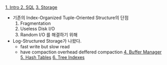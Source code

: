 [1. Intro 2. SQL](1.%20Intro%202.%20SQL.md)
[3. Storage](3.%20Storage.md)
- 기존의 Index-Organized Tuple-Oriented Structure의 단점
   1. Fragmentation
   2. Useless Disk I/O
   3. Random I/O 를 해결하기 위해 
- Log-Structured Storage가 나왔다. 
	- fast write but slow read
	- have compaction overhead
	  deffered compaction 
[4. Buffer Manager](4.%20Buffer%20Manager.md)
[5. Hash Tables](5.%20Hash%20Tables.md)
[6. Tree Indexes](6.%20Tree%20Indexes.md)



